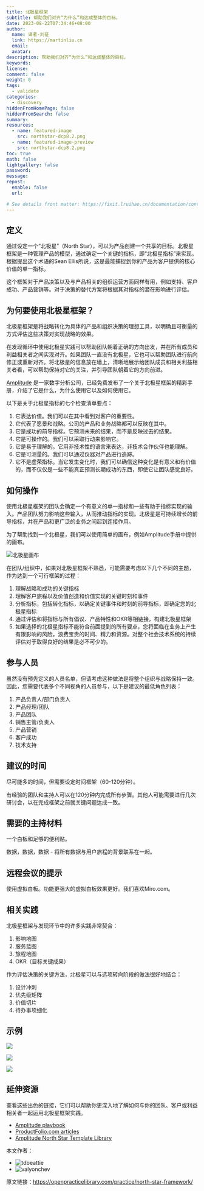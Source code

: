 ```yaml
---
title: 北极星框架
subtitle: 帮助我们对齐“为什么”和达成整体的目标。
date: 2023-08-22T07:34:46+08:00
author:
  name: 译者-刘征
  link: https://martinliu.cn
  email:
  avatar:
description: 帮助我们对齐“为什么”和达成整体的目标。
keywords:
license:
comment: false
weight: 0
tags:
  - validate
categories:
  - discovery
hiddenFromHomePage: false
hiddenFromSearch: false
summary:
resources:
  - name: featured-image
    src: northstar-dcp8.2.png
  - name: featured-image-preview
    src: northstar-dcp8.2.png
toc: true
math: false
lightgallery: false
password:
message:
repost:
  enable: false
  url: 

# See details front matter: https://fixit.lruihao.cn/documentation/content-management/introduction/#front-matter
---
```

<!--more-->

## 定义

通过设定一个“北极星”（North Star），可以为产品创建一个共享的目标。北极星框架是一种管理产品的模型，通过确定一个关键的指标，即“北极星指标”来实现。根据提出这个术语的Sean Ellis所说，这是最能捕捉到你的产品为客户提供的核心价值的单一指标。

这个框架对于产品决策以及与产品相关的组织运营方面同样有用，例如支持、客户成功、产品营销等。对于决策的替代方案将根据其对指标的潜在影响进行评估。

## 为何要使用北极星框架？

北极星框架是将战略转化为具体的产品和组织决策的理想工具，以明确且可衡量的方式评估这些决策对实现战略的效果。

在发现循环中使用北极星实践可以帮助团队朝着正确的方向出发，并在所有成员和利益相关者之间实现对齐。如果团队一直没有北极星，它也可以帮助团队进行航向修正或重新对齐。将北极星的信息放在墙上，清晰地展示给团队成员和相关利益相关者看，可以帮助保持对它的关注，并引导团队朝着它的方向前进。

[Amplitude](https://amplitude.com/north-star) 是一家数字分析公司，已经免费发布了一个关于北极星框架的精彩手册，介绍了它是什么，为什么使用它以及如何使用它。

以下是关于北极星指标的七个检查清单要点：

1. 它表达价值。我们可以在其中看到对客户的重要性。
2. 它代表了愿景和战略。公司的产品和业务战略都可以反映在其中。
3. 它是成功的前导指标。它预测未来的结果，而不是反映过去的结果。
4. 它是可操作的。我们可以采取行动来影响它。
5. 它是易于理解的。它用非技术性的语言来表达，非技术合作伙伴也能理解。
6. 它是可测量的。我们可以通过仪器对产品进行追踪。
7. 它不是虚荣指标。当它发生变化时，我们可以确信这种变化是有意义和有价值的，而不仅仅是一些不能真正预测长期成功的东西，即使它让团队感觉良好。

## 如何操作

使用北极星框架的团队会确定一个有意义的单一指标和一些有助于指标实现的输入。产品团队努力影响这些输入，从而推动指标的实现。北极星是可持续增长的前导指标，并在产品和更广泛的业务之间起到连接作用。

为了帮助找到一个北极星，我们可以使用简单的画布，例如Amplitude手册中提供的画布。

![北极星画布](north-star-canvas.png)

在团队/组织中，如果对北极星框架不熟悉，可能需要考虑以下几个不同的主题，作为达到一个可行框架的过程：

1. 理解战略和成功的关键指标
2. 理解客户旅程以及价值创造和价值实现的关键时刻和事件
3. 分析指标，包括转化指标，以确定关键事件和时刻的前导指标，即确定您的北极星指标
4. 通过评估和将指标与所有倡议、产品特性和OKR等相链接，构建北极星框架
5. 如果选择的北极星指标不能符合前面提到的所有要点，您将面临在业务上产生有限影响的风险，浪费宝贵的时间、精力和资源。对整个社会技术系统的持续评估对于取得良好的结果是必不可少的。

## 参与人员

虽然没有预先定义的人员名单，但请考虑这种做法是将整个组织与战略保持一致。因此，您需要代表多个不同视角的人员参与，以下是建议的最低角色列表：

1. 产品负责人/部门负责人
2. 产品经理/团队
3. 产品团队
4. 销售主管/负责人
5. 产品营销
6. 客户成功
7. 技术支持

## 建议的时间

尽可能多的时间，但需要设定时间框架（60-120分钟）。

有经验的团队和主持人可以在120分钟内完成所有步骤。其他人可能需要进行几次研讨会，以在完成框架之前就关键问题达成一致。

## 需要的主持材料

一个白板和足够的便利贴。

数据，数据，数据 - 将所有数据与用户旅程的背景联系在一起。

## 远程会议的提示

使用虚拟白板。功能更强大的虚拟白板效果更好。我们喜欢Miro.com。

## 相关实践

北极星框架与发现环节中的许多实践非常契合：

1. 影响地图
2. 服务蓝图
3. 旅程地图
4. OKR（目标关键成果）

作为评估决策的关键方法，北极星可以与选项转向阶段的做法很好地结合：

1. 设计冲刺
2. 优先级矩阵
3. 价值切片
4. 待办事项细化


## 示例

![](north-star_worksheet-1-1024x797.jpg)

![](north_star_worksheet_-_spotify_-_shadow-1-1024x798.png)

![](north-star-example-burger-king-amplitude-product-strategy.png)

## 延伸资源

查看这些出色的链接，它们可以帮助你更深入地了解如何与你的团队、客户或利益相关者一起运用北极星框架实践。

* [Amplitude playbook](https://amplitude.com/northstar)
* [ProductFolio.com articles](https://productfolio.com/northstar-framework/)
* [Amplitude North Star Template Library](https://miro.com/app/board/uXjVPf0HwEA=/)

本文作者：

* ![tdbeattie](https://github.com/tdbeattie.png)
* ![valyonchev](https://github.com/valyonchev.png)


原文链接：<https://openpracticelibrary.com/practice/north-star-framework/>
